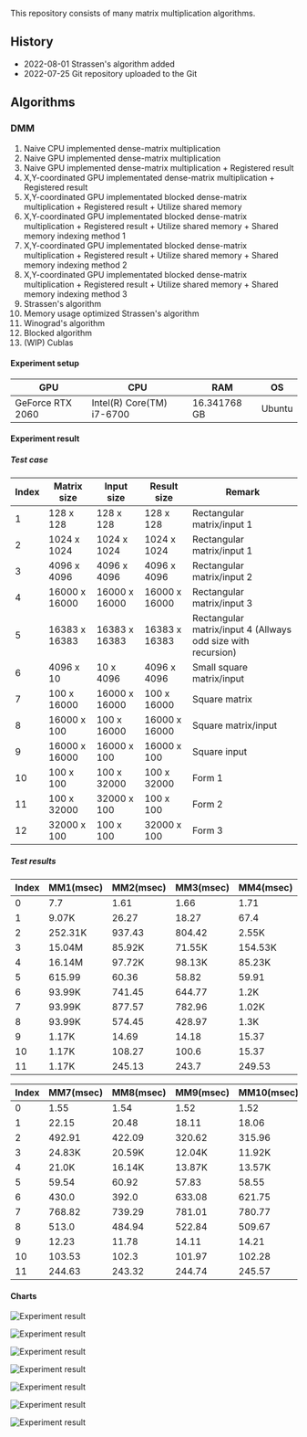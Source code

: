 This repository consists of many matrix multiplication algorithms.

## History ##
- 2022-08-01 Strassen's algorithm added
- 2022-07-25 Git repository uploaded to the Git

## Algorithms ##

### DMM ###
1. Naive CPU implemented dense-matrix multiplication
2. Naive GPU implemented dense-matrix multiplication
3. Naive GPU implemented dense-matrix multiplication + Registered result 
4. X,Y-coordinated GPU implementated dense-matrix multiplication + Registered result
5. X,Y-coordinated GPU implementated blocked dense-matrix multiplication + Registered result + Utilize shared memory
6. X,Y-coordinated GPU implementated blocked dense-matrix multiplication + Registered result + Utilize shared memory + Shared memory indexing method 1
7. X,Y-coordinated GPU implementated blocked dense-matrix multiplication + Registered result + Utilize shared memory + Shared memory indexing method 2
8. X,Y-coordinated GPU implementated blocked dense-matrix multiplication + Registered result + Utilize shared memory + Shared memory indexing method 3
9. Strassen's algorithm
10. Memory usage optimized Strassen's algorithm
11. Winograd's algorithm
12. Blocked algorithm
13. (WIP) Cublas

#### Experiment setup ####

| GPU | CPU | RAM | OS |
| --- | --- | --- | --- |
| GeForce RTX 2060 | Intel(R) Core(TM) i7-6700 | 16.341768 GB | Ubuntu |

#### Experiment result ####

##### Test case #####
| Index | Matrix size | Input size | Result size | Remark |
| ----- | ----------- | ---------- | ----------- | ------ |
| 1 | 128 x 128 | 128 x 128 | 128 x 128 | Rectangular matrix/input 1 |
| 2 | 1024 x 1024 | 1024 x 1024 | 1024 x 1024 | Rectangular matrix/input 1 |
| 3 | 4096 x 4096 | 4096 x 4096 | 4096 x 4096 | Rectangular matrix/input 2 |
| 4 | 16000 x 16000 | 16000 x 16000 | 16000 x 16000 | Rectangular matrix/input 3 |
| 5 | 16383 x 16383 | 16383 x 16383 | 16383 x 16383 | Rectangular matrix/input 4 (Allways odd size with recursion) |
| 6 | 4096 x 10 | 10 x 4096 | 4096 x 4096 | Small square matrix/input |
| 7 | 100 x 16000 | 16000 x 16000 | 100 x 16000 | Square matrix|
| 8 | 16000 x 100 | 100 x 16000 | 16000 x 16000 | Square matrix/input |
| 9 | 16000 x 16000 | 16000 x 100 | 16000 x 100 | Square input |
| 10 | 100 x 100 | 100 x 32000 | 100 x 32000 | Form 1 |
| 11 | 100 x 32000 | 32000 x 100 | 100 x 100 | Form 2 |
| 12 | 32000 x 100 | 100 x 100 | 32000 x 100 | Form 3 |

##### Test results #####
| Index | MM1(msec) | MM2(msec) | MM3(msec) | MM4(msec) | MM5(msec) | MM6(msec) |
| ----- | --------- | --------- | --------- | --------- | --------- | --------- |
| 0 | 7.7 | 1.61 | 1.66 | 1.71 | 1.73 | 1.72 | 
| 1 | 9.07K | 26.27 | 18.27 | 67.4 | 74.37 | 68.98 | 
| 2 | 252.31K | 937.43 | 804.42 | 2.55K | 2.83K | 2.76K | 
| 3 | 15.04M | 85.92K | 71.55K | 154.53K | 165.65K | 161.37K | 
| 4 | 16.14M | 97.72K | 98.13K | 85.23K | 171.26K | 166.65K | 
| 5 | 615.99 | 60.36 | 58.82 | 59.91 | 67.84 | 67.78 | 
| 6 | 93.99K | 741.45 | 644.77 | 1.2K | 1.55K | 1.5K | 
| 7 | 93.99K | 877.57 | 782.96 | 1.02K | 1.64K | 1.62K | 
| 8 | 93.99K | 574.45 | 428.97 | 1.3K | 1.64K | 1.61K | 
| 9 | 1.17K | 14.69 | 14.18 | 15.37 | 26.98 | 26.44 | 
| 10 | 1.17K | 108.27 | 100.6 | 15.37 | 136.01 | 141.98 | 
| 11 | 1.17K | 245.13 | 243.7 | 249.53 | 265.61 | 264.71 |

| Index | MM7(msec) | MM8(msec) | MM9(msec) | MM10(msec) | MM11(msec) | MM12(msec) |
| ----- | --------- | --------- | --------- | ---------- | ---------- |---------- | 
| 0 | 1.55 | 1.54 | 1.52 | 1.52 | 1.61 | 1.60 |
| 1 | 22.15 | 20.48 | 18.11 | 18.06 | 18.21 | 18.14 |
| 2 | 492.91 | 422.09 | 320.62 | 315.96 | 305.43 | 345.61 |
| 3 | 24.83K | 20.59K | 12.04K | 11.92K | 11.38K | 1.69K |
| 4 | 21.0K | 16.14K | 13.87K | 13.57K | 12.89K | 18.83K |
| 5 | 59.54 | 60.92 | 57.83 | 58.55 | 60.08 | 59.77 |
| 6 | 430.0 | 392.0 | 633.08 | 621.75 | 596.2 | 596.23 |
| 7 | 768.82 | 739.29 | 781.01 | 780.77 | 772.6 | 765.33 |
| 8 | 513.0 | 484.94 | 522.84 | 509.67 | 478.36 | 454.79 |
| 9 | 12.23 | 11.78 | 14.11 | 14.21 | 14.2 | 14.16 |
| 10 | 103.53 | 102.3 | 101.97 | 102.28 | 102.05 | 102.73 |
| 11 | 244.63 | 243.32 | 244.74 | 245.57 | 245.21 | 243.28 |

#### Charts ####
![Experiment result](https://github.com/aintmos/Matrix-multiplications/blob/main/doc/Result.png?raw=true)

![Experiment result](https://github.com/aintmos/Matrix-multiplications/blob/main/doc/Result_drop_some.png?raw=true)

![Experiment result](https://github.com/aintmos/Matrix-multiplications/blob/main/doc/Throughput.png?raw=true)

![Experiment result](https://github.com/aintmos/Matrix-multiplications/blob/main/doc/Throughput_drop_some.png?raw=true)

![Experiment result](https://github.com/aintmos/Matrix-multiplications/blob/main/doc/Testcase5.png?raw=true)

![Experiment result](https://github.com/aintmos/Matrix-multiplications/blob/main/doc/Testcase5_drop_some.png?raw=true)

![Experiment result](https://github.com/aintmos/Matrix-multiplications/blob/main/doc/Rank.png?raw=true)
